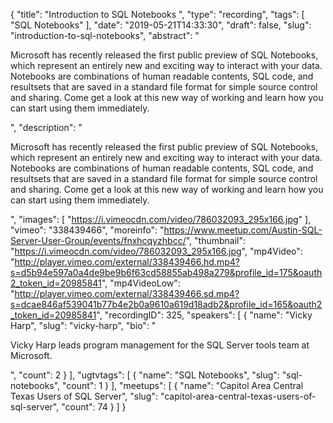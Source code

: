 {
  "title": "Introduction to SQL Notebooks ",
  "type": "recording",
  "tags": [
    "SQL Notebooks"
  ],
  "date": "2019-05-21T14:33:30",
  "draft": false,
  "slug": "introduction-to-sql-notebooks",
  "abstract": "<p>Microsoft has recently released the first public preview of SQL Notebooks, which represent an entirely new and exciting way to interact with your data. Notebooks are combinations of human readable contents, SQL code, and resultsets that are saved in a standard file format for simple source control and sharing. Come get a look at this new way of working and learn how you can start using them immediately.</p>",
  "description": "<p>Microsoft has recently released the first public preview of SQL Notebooks, which represent an entirely new and exciting way to interact with your data. Notebooks are combinations of human readable contents, SQL code, and resultsets that are saved in a standard file format for simple source control and sharing. Come get a look at this new way of working and learn how you can start using them immediately.</p>",
  "images": [
    "https://i.vimeocdn.com/video/786032093_295x166.jpg"
  ],
  "vimeo": "338439466",
  "moreinfo": "https://www.meetup.com/Austin-SQL-Server-User-Group/events/fnxhcqyzhbcc/",
  "thumbnail": "https://i.vimeocdn.com/video/786032093_295x166.jpg",
  "mp4Video": "http://player.vimeo.com/external/338439466.hd.mp4?s=d5b94e597a0a4de9be9b6f63cd58855ab498a279&profile_id=175&oauth2_token_id=20985841",
  "mp4VideoLow": "http://player.vimeo.com/external/338439466.sd.mp4?s=dcae846af539041b77b4e2b0a9610a619d18adb2&profile_id=165&oauth2_token_id=20985841",
  "recordingID": 325,
  "speakers": [
    {
      "name": "Vicky Harp",
      "slug": "vicky-harp",
      "bio": "<p>Vicky Harp leads program management for the SQL Server tools team at Microsoft.</p>",
      "count": 2
    }
  ],
  "ugtvtags": [
    {
      "name": "SQL Notebooks",
      "slug": "sql-notebooks",
      "count": 1
    }
  ],
  "meetups": [
    {
      "name": "Capitol Area Central Texas Users of SQL Server",
      "slug": "capitol-area-central-texas-users-of-sql-server",
      "count": 74
    }
  ]
}
